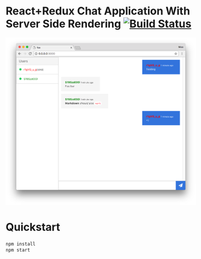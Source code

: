 # React+Redux Chat Application With Server Side Rendering [![Build Status](https://travis-ci.org/micopiira/react-redux-chat.svg?branch=master)](https://travis-ci.org/micopiira/react-redux-chat)

![Screenshot](./Screenshot.png?raw=true)

# Quickstart

    npm install
    npm start